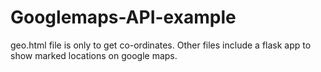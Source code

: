 # Googlemaps-API-example
geo.html file is only to get co-ordinates.
Other files include a flask app to show marked locations on google maps.
